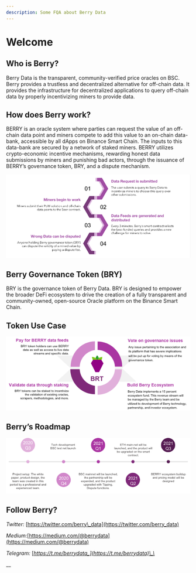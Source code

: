 ```yaml
---
description: Some FQA about Berry Data
---
```


# Welcome

## Who is Berry?

Berry Data is the transparent, community-verified price oracles on BSC. Berry provides a trustless and decentralized alternative for off-chain data. It provides the infrastructure for decentralized applications to query off-chain data by properly incentivizing miners to provide data.

## How does Berry work?

BERRY is an oracle system where parties can request the value of an off-chain data point and miners compete to add this value to an on-chain data-bank, accessible by all dApps on Binance Smart Chain. The inputs to this data-bank are secured by a network of staked miners. BERRY utilizes crypto-economic incentive mechanisms, rewarding honest data submissions by miners and punishing bad actors, through the issuance of BERRY’s governance token, BRY, and a dispute mechanism.

![](.gitbook/assets/image%20%286%29.png)

## Berry Governance Token \(BRY\)

BRY is the governance token of Berry Data. BRY is designed to empower the broader DeFi ecosystem to drive the creation of a fully transparent and community-owned, open-source Oracle platform on the Binance Smart Chain.

## Token Use Case

![](.gitbook/assets/image%20%283%29.png)

## Berry’s Roadmap

![](.gitbook/assets/image%20%282%29.png)

## Follow Berry?

_Twitter:_ [https://twitter.com/berry\_data](https://twitter.com/berry_data)

_Medium:_[https://medium.com/@berrydata](https://medium.com/@berrydata)

_Telegram:_ [_https://t.me/berrydata_](https://t.me/berrydata)\_\_

\_\_

